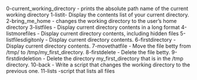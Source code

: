 0-current_working_directory - prints the absolute path name of the current working directory
1-listit- Display the contents list of your current directory.
2-bring_me_home - changes the working directory to the user’s home directory
3-listfiles - Display current directory contents in a long format
4-listmorefiles - Display current directory contents, including hidden files
5-listfilesdigitonly - Display current directory contents.
6-firstdirectory - Display current directory contents.
7-movethatfile - Move the file betty from /tmp/ to /tmp/my_first_directory.
8-firstdelete - Delete the file betty.
9-firstdirdeletion - Delete the directory my_first_directory that is in the /tmp directory.
10-back - Write a script that changes the working directory to the previous one.
11-lists -script that lists all files
